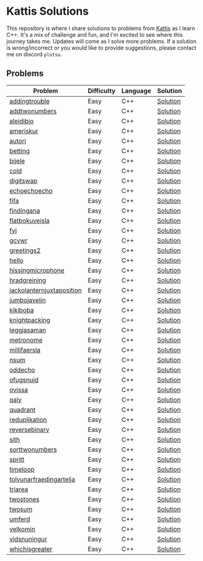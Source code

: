 # Kattis Solutions

This repository is where I share solutions to problems from [Kattis](https://open.kattis.com/) as I learn C++. It's a mix of challenge and fun, and I'm excited to see where this journey takes me. Updates will come as I solve more problems. If a solution is wrong/incorrect or you would like to provide suggestions, please contact me on discord `plotsu`.

## Problems
| Problem | Difficulty | Language | Solution |
| ------- | ---------- | -------- | -------- |
| [addingtrouble](https://open.kattis.com/problems/addingtrouble) | Easy | C++ | [Solution](https://github.com/ImPlotting/Kattis-Solutions/blob/main/Kattis/C++/1_Easy/addingtrouble.cpp) |
| [addtwonumbers](https://open.kattis.com/problems/addtwonumbers) | Easy | C++ | [Solution](https://github.com/ImPlotting/Kattis-Solutions/blob/main/Kattis/C++/1_Easy/addtwonumbers.cpp) |
| [aleidibio](https://open.kattis.com/problems/aleidibio) | Easy | C++ | [Solution](https://github.com/ImPlotting/Kattis-Solutions/blob/main/Kattis/C++/1_Easy/aleidibio.cpp) |
| [ameriskur](https://open.kattis.com/problems/ameriskur) | Easy | C++ | [Solution](https://github.com/ImPlotting/Kattis-Solutions/blob/main/Kattis/C++/1_Easy/ameriskur.cpp) |
| [autori](https://open.kattis.com/problems/autori) | Easy | C++ | [Solution](https://github.com/ImPlotting/Kattis-Solutions/blob/main/Kattis/C++/1_Easy/autori.cpp) |
| [betting](https://open.kattis.com/problems/betting) | Easy | C++ | [Solution](https://github.com/ImPlotting/Kattis-Solutions/blob/main/Kattis/C++/1_Easy/betting.cpp) |
| [bijele](https://open.kattis.com/problems/bijele) | Easy | C++ | [Solution](https://github.com/ImPlotting/Kattis-Solutions/blob/main/Kattis/C++/1_Easy/bijele.cpp) |
| [cold](https://open.kattis.com/problems/cold) | Easy | C++ | [Solution](https://github.com/ImPlotting/Kattis-Solutions/blob/main/Kattis/C++/1_Easy/cold.cpp) |
| [digitswap](https://open.kattis.com/problems/digitswap) | Easy | C++ | [Solution](https://github.com/ImPlotting/Kattis-Solutions/blob/main/Kattis/C++/1_Easy/digitswap.cpp) |
| [echoechoecho](https://open.kattis.com/problems/echoechoecho) | Easy | C++ | [Solution](https://github.com/ImPlotting/Kattis-Solutions/blob/main/Kattis/C++/1_Easy/echoechoecho.cpp) |
| [fifa](https://open.kattis.com/problems/fifa) | Easy | C++ | [Solution](https://github.com/ImPlotting/Kattis-Solutions/blob/main/Kattis/C++/1_Easy/fifa.cpp) |
| [findingana](https://open.kattis.com/problems/findingana) | Easy | C++ | [Solution](https://github.com/ImPlotting/Kattis-Solutions/blob/main/Kattis/C++/1_Easy/findingana.cpp) |
| [flatbokuveisla](https://open.kattis.com/problems/flatbokuveisla) | Easy | C++ | [Solution](https://github.com/ImPlotting/Kattis-Solutions/blob/main/Kattis/C++/1_Easy/flatbokuveisla.cpp) |
| [fyi](https://open.kattis.com/problems/fyi) | Easy | C++ | [Solution](https://github.com/ImPlotting/Kattis-Solutions/blob/main/Kattis/C++/1_Easy/fyi.cpp) |
| [gcvwr](https://open.kattis.com/problems/gcvwr) | Easy | C++ | [Solution](https://github.com/ImPlotting/Kattis-Solutions/blob/main/Kattis/C++/1_Easy/gcvwr.cpp) |
| [greetings2](https://open.kattis.com/problems/greetings2) | Easy | C++ | [Solution](https://github.com/ImPlotting/Kattis-Solutions/blob/main/Kattis/C++/1_Easy/greetings2.cpp) |
| [hello](https://open.kattis.com/problems/hello) | Easy | C++ | [Solution](https://github.com/ImPlotting/Kattis-Solutions/blob/main/Kattis/C++/1_Easy/hello.cpp) |
| [hissingmicrophone](https://open.kattis.com/problems/hissingmicrophone) | Easy | C++ | [Solution](https://github.com/ImPlotting/Kattis-Solutions/blob/main/Kattis/C++/1_Easy/hissingmicrophone.cpp) |
| [hradgreining](https://open.kattis.com/problems/hradgreining) | Easy | C++ | [Solution](https://github.com/ImPlotting/Kattis-Solutions/blob/main/Kattis/C++/1_Easy/hradgreining.cpp) |
| [jackolanternjuxtaposition](https://open.kattis.com/problems/jackolanternjuxtaposition) | Easy | C++ | [Solution](https://github.com/ImPlotting/Kattis-Solutions/blob/main/Kattis/C++/1_Easy/jackolanternjuxtaposition.cpp) |
| [jumbojavelin](https://open.kattis.com/problems/jumbojavelin) | Easy | C++ | [Solution](https://github.com/ImPlotting/Kattis-Solutions/blob/main/Kattis/C++/1_Easy/jumbojavelin.cpp) |
| [kikiboba](https://open.kattis.com/problems/kikiboba) | Easy | C++ | [Solution](https://github.com/ImPlotting/Kattis-Solutions/blob/main/Kattis/C++/1_Easy/kikiboba.cpp) |
| [knightpacking](https://open.kattis.com/problems/knightpacking) | Easy | C++ | [Solution](https://github.com/ImPlotting/Kattis-Solutions/blob/main/Kattis/C++/1_Easy/knightpacking.cpp) |
| [leggjasaman](https://open.kattis.com/problems/leggjasaman) | Easy | C++ | [Solution](https://github.com/ImPlotting/Kattis-Solutions/blob/main/Kattis/C++/1_Easy/leggjasaman.cpp) |
| [metronome](https://open.kattis.com/problems/metronome) | Easy | C++ | [Solution](https://github.com/ImPlotting/Kattis-Solutions/blob/main/Kattis/C++/1_Easy/metronome.cpp) |
| [millifaersla](https://open.kattis.com/problems/millifaersla) | Easy | C++ | [Solution](https://github.com/ImPlotting/Kattis-Solutions/blob/main/Kattis/C++/1_Easy/millifaersla.cpp) |
| [nsum](https://open.kattis.com/problems/nsum) | Easy | C++ | [Solution](https://github.com/ImPlotting/Kattis-Solutions/blob/main/Kattis/C++/1_Easy/nsum.cpp) |
| [oddecho](https://open.kattis.com/problems/oddecho) | Easy | C++ | [Solution](https://github.com/ImPlotting/Kattis-Solutions/blob/main/Kattis/C++/1_Easy/oddecho.cpp) |
| [ofugsnuid](https://open.kattis.com/problems/ofugsnuid) | Easy | C++ | [Solution](https://github.com/ImPlotting/Kattis-Solutions/blob/main/Kattis/C++/1_Easy/ofugsnuid.cpp) |
| [ovissa](https://open.kattis.com/problems/ovissa) | Easy | C++ | [Solution](https://github.com/ImPlotting/Kattis-Solutions/blob/main/Kattis/C++/1_Easy/ovissa.cpp) |
| [qaly](https://open.kattis.com/problems/qaly) | Easy | C++ | [Solution](https://github.com/ImPlotting/Kattis-Solutions/blob/main/Kattis/C++/1_Easy/qaly.cpp) |
| [quadrant](https://open.kattis.com/problems/quadrant) | Easy | C++ | [Solution](https://github.com/ImPlotting/Kattis-Solutions/blob/main/Kattis/C++/1_Easy/quadrant.cpp) |
| [reduplikation](https://open.kattis.com/problems/reduplikation) | Easy | C++ | [Solution](https://github.com/ImPlotting/Kattis-Solutions/blob/main/Kattis/C++/1_Easy/reduplikation.cpp) |
| [reversebinary](https://open.kattis.com/problems/reversebinary) | Easy | C++ | [Solution](https://github.com/ImPlotting/Kattis-Solutions/blob/main/Kattis/C++/1_Easy/reversebinary.cpp) |
| [sith](https://open.kattis.com/problems/sith) | Easy | C++ | [Solution](https://github.com/ImPlotting/Kattis-Solutions/blob/main/Kattis/C++/1_Easy/sith.cpp) |
| [sorttwonumbers](https://open.kattis.com/problems/sorttwonumbers) | Easy | C++ | [Solution](https://github.com/ImPlotting/Kattis-Solutions/blob/main/Kattis/C++/1_Easy/sorttwonumbers.cpp) |
| [spritt](https://open.kattis.com/problems/spritt) | Easy | C++ | [Solution](https://github.com/ImPlotting/Kattis-Solutions/blob/main/Kattis/C++/1_Easy/spritt.cpp) |
| [timeloop](https://open.kattis.com/problems/timeloop) | Easy | C++ | [Solution](https://github.com/ImPlotting/Kattis-Solutions/blob/main/Kattis/C++/1_Easy/timeloop.cpp) |
| [tolvunarfraedingartelja](https://open.kattis.com/problems/tolvunarfraedingartelja) | Easy | C++ | [Solution](https://github.com/ImPlotting/Kattis-Solutions/blob/main/Kattis/C++/1_Easy/tolvunarfraedingartelja.cpp) |
| [triarea](https://open.kattis.com/problems/triarea) | Easy | C++ | [Solution](https://github.com/ImPlotting/Kattis-Solutions/blob/main/Kattis/C++/1_Easy/triarea.cpp) |
| [twostones](https://open.kattis.com/problems/twostones) | Easy | C++ | [Solution](https://github.com/ImPlotting/Kattis-Solutions/blob/main/Kattis/C++/1_Easy/twostones.cpp) |
| [twosum](https://open.kattis.com/problems/twosum) | Easy | C++ | [Solution](https://github.com/ImPlotting/Kattis-Solutions/blob/main/Kattis/C++/1_Easy/twosum.cpp) |
| [umferd](https://open.kattis.com/problems/umferd) | Easy | C++ | [Solution](https://github.com/ImPlotting/Kattis-Solutions/blob/main/Kattis/C++/1_Easy/umferd.cpp) |
| [velkomin](https://open.kattis.com/problems/velkomin) | Easy | C++ | [Solution](https://github.com/ImPlotting/Kattis-Solutions/blob/main/Kattis/C++/1_Easy/velkomin.cpp) |
| [vidsnuningur](https://open.kattis.com/problems/vidsnuningur) | Easy | C++ | [Solution](https://github.com/ImPlotting/Kattis-Solutions/blob/main/Kattis/C++/1_Easy/vidsnuningur.cpp) |
| [whichisgreater](https://open.kattis.com/problems/whichisgreater) | Easy | C++ | [Solution](https://github.com/ImPlotting/Kattis-Solutions/blob/main/Kattis/C++/1_Easy/whichisgreater.cpp) |
